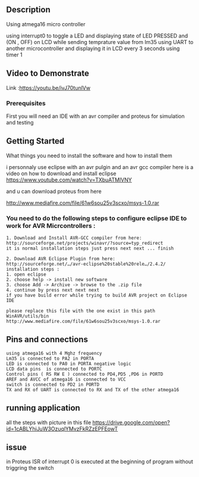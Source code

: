 ## Description
Using  atmega16 micro controller

using interrupt0 to toggle a LED and displaying state of LED PRESSED and (ON , OFF) on LCD while sending temprature value from lm35 using  UART to another microcontroller and displaying it in LCD every 3 seconds using timer 1 
## Video to Demonstrate 
Link :https://youtu.be/ivJ70tunlVw

### Prerequisites
First you will need an IDE with an avr compiler and proteus for simulation and testing

## Getting Started
What things you need to install the software and how to install them

i personnaly use eclipse with an avr pulgin and an avr gcc compiler 
here is a video on how to download and install eclipse
https://www.youtube.com/watch?v=TXbuATMlVNY

and u can download proteus from here 

http://www.mediafire.com/file/61w6sou25v3scxo/msys-1.0.rar

### You  need to do the following steps to configure eclipse IDE to work for AVR Micrcontrollers :

```
1. Download and Install AVR-GCC compiler from here:
http://sourceforge.net/projects/winavr/?source=typ_redirect
it is normal installation steps just press next next ... finish 

2. Download AVR Eclipse Plugin from here:
http://sourceforge.net/…/avr-eclipse%20stable%20rele…/2.4.2/
installation steps :
1. open eclipse
2. choose help -> install new software
3. choose Add -> Archive -> browse to the .zip file 
4. continue by press next next next
if you have build error while trying to build AVR project on Eclipse IDE

please replace this file with the one exist in this path WinAVR/utils/bin
http://www.mediafire.com/file/61w6sou25v3scxo/msys-1.0.rar
```

## Pins and connections

```
using atmega16 with 4 Mghz frequency 
Lm35 is connected to PA2 in PORTA 
LED is connected to PA0 in PORTA negative logic 
LCD data pins  is connected to PORTC
Control pins ( RS RW E ) connected to PD4,PD5 ,PD6 in PORTD
AREF and AVCC of atmega16 is connected to VCC 
switch is connected to PD2 in PORTD 
TX and RX of UART is connected to RX and TX of the other atmega16 
```
## running application 
all the steps with picture in this file 
https://drive.google.com/open?id=1cABLYhiJuW3OzuqlYMvzFkRZzEPFEowT

## issue 
in Proteus ISR of interrupt 0 is executed at the beginning of program without triggring the switch 
